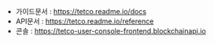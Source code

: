 - 가이드문서 : https://tetco.readme.io/docs
- API문서 : https://tetco.readme.io/reference
- 콘솔 : https://tetco-user-console-frontend.blockchainapi.io